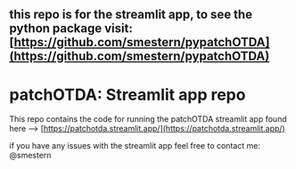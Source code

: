 
## this repo is for the streamlit app, to see the python package visit: [https://github.com/smestern/pypatchOTDA](https://github.com/smestern/pypatchOTDA)
# patchOTDA: Streamlit app repo

This repo contains the code for running the patchOTDA streamlit app found here --> [https://patchotda.streamlit.app/](https://patchotda.streamlit.app/)

if you have any issues with the streamlit app feel free to contact me: @smestern


